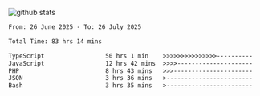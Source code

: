 
![github stats](https://github-readme-stats.vercel.app/api?username=realmahd1&show_icons=true&theme=codeSTACKr&hide_rank=true&count_private=true)

<!--START_SECTION:waka-->

```txt
From: 26 June 2025 - To: 26 July 2025

Total Time: 83 hrs 14 mins

TypeScript                 50 hrs 1 min    >>>>>>>>>>>>>>>----------   60.11 %
JavaScript                 12 hrs 42 mins  >>>>---------------------   15.27 %
PHP                        8 hrs 43 mins   >>>----------------------   10.49 %
JSON                       3 hrs 36 mins   >------------------------   04.34 %
Bash                       3 hrs 35 mins   >------------------------   04.32 %
```

<!--END_SECTION:waka-->
